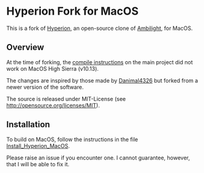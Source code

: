 # Hyperion Fork for MacOS

This is a fork of [Hyperion](https://github.com/hyperion-project/hyperion), an open-source clone of [Ambilight](https://en.wikipedia.org/wiki/Ambilight), for MacOS. 

## Overview

At the time of forking, the [compile instructions]() on the main project did not work on MacOS High Sierra (v10.13).

The changes are inspired by those made by [Danimal4326](https://github.com/Danimal4326/hyperion/commit/d1ee432ba3e48749900cf0083278dbe1e65891ee#diff-975b84a0bb29583e8983da66c1373744R75) but forked from a newer version of the software.

The source is released under MIT-License (see http://opensource.org/licenses/MIT).

## Installation

To build on MacOS, follow the instructions in the file [Install_Hyperion_MacOS](./Install_Hyperion_MacOS.md).

Please raise an issue if you encounter one. I cannot guarantee, however, that I will be able to fix it.
